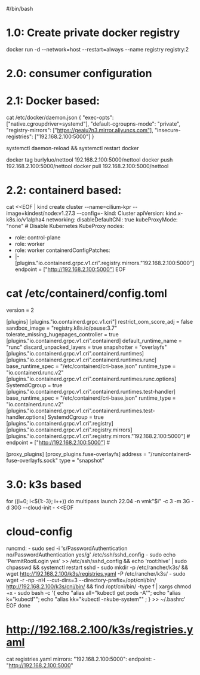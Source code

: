 #/bin/bash
# 1.0: Create private docker registry
docker run -d --network=host --restart=always --name registry registry:2

# 2.0: consumer configuration
# 2.1: Docker based:
cat /etc/docker/daemon.json 
{
  "exec-opts": ["native.cgroupdriver=systemd"],
  "default-cgroupns-mode": "private",
  "registry-mirrors": ["https://geaiu7n3.mirror.aliyuncs.com"],
  "insecure-registries": ["192.168.2.100:5000"]
}

systemctl daemon-reload && systemctl restart docker

docker tag burlyluo/nettool 192.168.2.100:5000/nettool
docker push 192.168.2.100:5000/nettool
docker pull 192.168.2.100:5000/nettool

# 2.2: containerd based:
cat <<EOF | kind create cluster --name=cilium-kpr --image=kindest/node:v1.27.3 --config=-
kind: Cluster
apiVersion: kind.x-k8s.io/v1alpha4
networking:
  disableDefaultCNI: true
  kubeProxyMode: "none" # Disable Kubernetes KubeProxy
nodes:
  - role: control-plane
  - role: worker
  - role: worker
containerdConfigPatches:
- |-
  [plugins."io.containerd.grpc.v1.cri".registry.mirrors."192.168.2.100:5000"]
    endpoint = ["http://192.168.2.100:5000"]
EOF

# cat /etc/containerd/config.toml
version = 2

[plugins]
  [plugins."io.containerd.grpc.v1.cri"]
    restrict_oom_score_adj = false
    sandbox_image = "registry.k8s.io/pause:3.7"
    tolerate_missing_hugepages_controller = true
    [plugins."io.containerd.grpc.v1.cri".containerd]
      default_runtime_name = "runc"
      discard_unpacked_layers = true
      snapshotter = "overlayfs"
      [plugins."io.containerd.grpc.v1.cri".containerd.runtimes]
        [plugins."io.containerd.grpc.v1.cri".containerd.runtimes.runc]
          base_runtime_spec = "/etc/containerd/cri-base.json"
          runtime_type = "io.containerd.runc.v2"
          [plugins."io.containerd.grpc.v1.cri".containerd.runtimes.runc.options]
            SystemdCgroup = true
        [plugins."io.containerd.grpc.v1.cri".containerd.runtimes.test-handler]
          base_runtime_spec = "/etc/containerd/cri-base.json"
          runtime_type = "io.containerd.runc.v2"
          [plugins."io.containerd.grpc.v1.cri".containerd.runtimes.test-handler.options]
            SystemdCgroup = true
    [plugins."io.containerd.grpc.v1.cri".registry]
      [plugins."io.containerd.grpc.v1.cri".registry.mirrors]
        [plugins."io.containerd.grpc.v1.cri".registry.mirrors."192.168.2.100:5000"] #
          endpoint = ["http://192.168.2.100:5000"] #

[proxy_plugins]
  [proxy_plugins.fuse-overlayfs]
    address = "/run/containerd-fuse-overlayfs.sock"
    type = "snapshot"


# 3.0: k3s based
for ((i=0; i<${1:-3}; i++))
do
  multipass launch 22.04 -n vmk"$i" -c 3 -m 3G -d 30G --cloud-init - <<EOF
  # cloud-config
  runcmd:
    - sudo sed -i 's/PasswordAuthentication no/PasswordAuthentication yes/g' /etc/ssh/sshd_config
    - sudo echo 'PermitRootLogin yes' >> /etc/ssh/sshd_config && echo 'root:hive' | sudo chpasswd && systemctl restart sshd
    - sudo mkdir -p /etc/rancher/k3s/ && wget http://192.168.2.100/k3s/registries.yaml -P /etc/rancher/k3s/
    - sudo wget -r -np -nH --cut-dirs=3 --directory-prefix=/opt/cni/bin/ http://192.168.2.100/k3s/cni/bin/ && find /opt/cni/bin/ -type f | xargs chmod +x
    - sudo bash -c '{ echo "alias all=\"kubectl get pods -A\""; echo "alias k=\"kubectl\""; echo "alias kk=\"kubectl -nkube-system\"" ; } >> ~/.bashrc'
EOF
done

# http://192.168.2.100/k3s/registries.yaml
cat registries.yaml 
mirrors:
  "192.168.2.100:5000":
    endpoint:
      - "http://192.168.2.100:5000"

